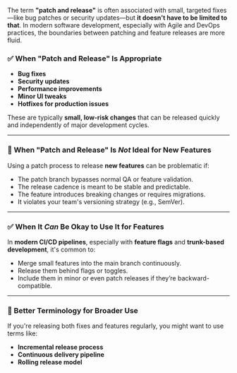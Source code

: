 The term **"patch and release"** is often associated with small, targeted fixes—like bug patches or security updates—but **it doesn't have to be limited to that**. In modern software development, especially with Agile and DevOps practices, the boundaries between patching and feature releases are more fluid.

### ✅ When "Patch and Release" Is Appropriate
- **Bug fixes**
- **Security updates**
- **Performance improvements**
- **Minor UI tweaks**
- **Hotfixes for production issues**

These are typically **small, low-risk changes** that can be released quickly and independently of major development cycles.

---

### 🚫 When "Patch and Release" Is *Not* Ideal for New Features
Using a patch process to release **new features** can be problematic if:

- The patch branch bypasses normal QA or feature validation.
- The release cadence is meant to be stable and predictable.
- The feature introduces breaking changes or requires migrations.
- It violates your team's versioning strategy (e.g., SemVer).

---

### ✅ When It *Can* Be Okay to Use It for Features
In **modern CI/CD pipelines**, especially with **feature flags** and **trunk-based development**, it's common to:

- Merge small features into the main branch continuously.
- Release them behind flags or toggles.
- Include them in minor or even patch releases if they’re backward-compatible.

---

### 🔁 Better Terminology for Broader Use
If you're releasing both fixes and features regularly, you might want to use terms like:

- **Incremental release process**
- **Continuous delivery pipeline**
- **Rolling release model**
